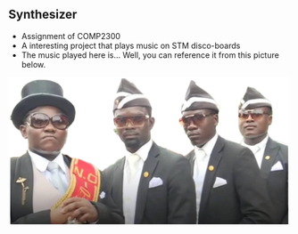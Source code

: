 ## Synthesizer
- Assignment of COMP2300
- A interesting project that plays music on STM disco-boards
- The music played here is... Well, you can reference it from this picture below.


![Screenshot](cd.png)
